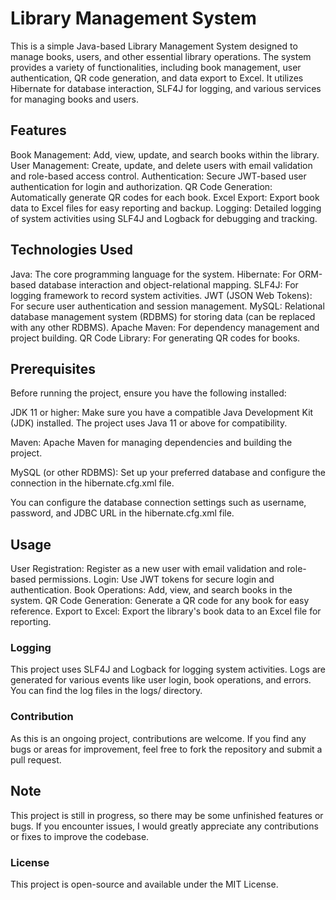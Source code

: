 # Library Management System
This is a simple Java-based Library Management System designed to manage books, users, and other essential library operations. The system provides a variety of functionalities, including book management, user authentication, QR code generation, and data export to Excel. It utilizes Hibernate for database interaction, SLF4J for logging, and various services for managing books and users.

## Features
Book Management: Add, view, update, and search books within the library.
User Management: Create, update, and delete users with email validation and role-based access control.
Authentication: Secure JWT-based user authentication for login and authorization.
QR Code Generation: Automatically generate QR codes for each book.
Excel Export: Export book data to Excel files for easy reporting and backup.
Logging: Detailed logging of system activities using SLF4J and Logback for debugging and tracking.

## Technologies Used
Java: The core programming language for the system.
Hibernate: For ORM-based database interaction and object-relational mapping.
SLF4J: For logging framework to record system activities.
JWT (JSON Web Tokens): For secure user authentication and session management.
MySQL: Relational database management system (RDBMS) for storing data (can be replaced with any other RDBMS).
Apache Maven: For dependency management and project building.
QR Code Library: For generating QR codes for books.

## Prerequisites
Before running the project, ensure you have the following installed:

JDK 11 or higher: Make sure you have a compatible Java Development Kit (JDK) installed. The project uses Java 11 or above for compatibility.

Maven: Apache Maven for managing dependencies and building the project.

MySQL (or other RDBMS): Set up your preferred database and configure the connection in the hibernate.cfg.xml file.

You can configure the database connection settings such as username, password, and JDBC URL in the hibernate.cfg.xml file.

## Usage
User Registration: Register as a new user with email validation and role-based permissions.
Login: Use JWT tokens for secure login and authentication.
Book Operations: Add, view, and search books in the system.
QR Code Generation: Generate a QR code for any book for easy reference.
Export to Excel: Export the library's book data to an Excel file for reporting.

### Logging
This project uses SLF4J and Logback for logging system activities. Logs are generated for various events like user login, book operations, and errors. You can find the log files in the logs/ directory.

### Contribution
As this is an ongoing project, contributions are welcome. If you find any bugs or areas for improvement, feel free to fork the repository and submit a pull request.

## Note
This project is still in progress, so there may be some unfinished features or bugs. If you encounter issues, I would greatly appreciate any contributions or fixes to improve the codebase.

### License
This project is open-source and available under the MIT License.
